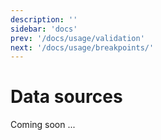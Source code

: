 ```yaml
---
description: ''
sidebar: 'docs'
prev: '/docs/usage/validation'
next: '/docs/usage/breakpoints/'  
---
```


# Data sources

Coming soon ...